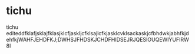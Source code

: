 tichu
=====

tichu
editeddfklafjsklajfklasjklcfjaskljcfklsajlcfkjasklcvklsackaskjcfbhdwkjabhfkjdehfkjWAHFJEHDFKJ;DWHSJFHDSKJCHDFHIDSEJRJQESIOUQEWIYUFIRW8I
